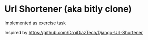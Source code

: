 # Url Shortener (aka bitly clone)

Implemented as exercise task

Inspired by https://github.com/DaniDiazTech/Django-Url-Shortener